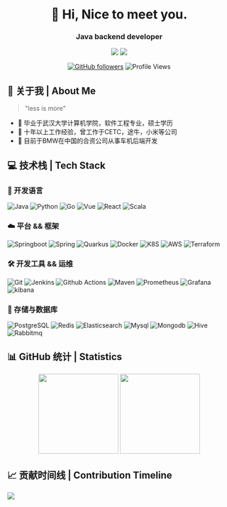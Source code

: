 <div align="center">
  
# 🌟 Hi, Nice to meet you.
### Java backend developer

<p>
  <a href="mailto:howetong@whu.edu.cn"><img src="https://img.shields.io/badge/Email-ffffff?style=for-the-badge&logo=gmail&logoColor=black"/></a>
  <a href="https://github.com/howely"><img src="https://img.shields.io/badge/GitHub-ffffff?style=for-the-badge&logo=github&logoColor=black"/></a>
</p>

[![GitHub followers](https://img.shields.io/github/followers/howely?style=social)](https://github.com/howely)
![Profile Views](https://komarev.com/ghpvc/?username=howely&color=blueviolet)

</div>

## 🎯 关于我 | About Me 

> "less is more"

- 🔭 毕业于武汉大学计算机学院，软件工程专业，硕士学历
- 🚀 十年以上工作经验，曾工作于CETC，途牛，小米等公司
- 🌱 目前于BMW在中国的合资公司从事车机后端开发

## 💻 技术栈 | Tech Stack

### 🤖 开发语言
![Java](https://img.shields.io/badge/Java-green?style=for-the-badge&logo=java&logoColor=white)
![Python](https://img.shields.io/badge/Python-3776AB?style=for-the-badge&logo=python&logoColor=white)
![Go](https://img.shields.io/badge/Go-3776FF?style=for-the-badge&logo=go&logoColor=white)
![Vue](https://img.shields.io/badge/Vue-4567CF?style=for-the-badge&logo=vue.js&logoColor=white)
![React](https://img.shields.io/badge/React-09D3AC?style=for-the-badge&logo=react&logoColor=white)
![Scala](https://img.shields.io/badge/Scala-DC322F?style=for-the-badge&logo=scala&logoColor=white)

### ☁️ 平台 && 框架
![Springboot](https://img.shields.io/badge/springboot-6DB33F?style=for-the-badge&logo=springboot&logoColor=white)
![Spring](https://img.shields.io/badge/Spring-6DB33F?style=for-the-badge&logo=spring&logoColor=white)
![Quarkus](https://img.shields.io/badge/Quarkus-4695EB?style=for-the-badge&logo=quarkus&logoColor=white)
![Docker](https://img.shields.io/badge/Docker-2496ED?style=for-the-badge&logo=docker&logoColor=white)
![K8S](https://img.shields.io/badge/kubernetes-326CE5?style=for-the-badge&logo=kubernetes&logoColor=white)
![AWS](https://img.shields.io/badge/amazonwebservices-FF9900?style=for-the-badge&logo=amazonwebservices&logoColor=white)
![Terraform](https://img.shields.io/badge/terraform-FFDA18?style=for-the-badge&logo=terraform&logoColor=white)


### 🛠️ 开发工具 && 运维

![Git](https://img.shields.io/badge/Git-F05032?style=for-the-badge&logo=git&logoColor=white)
![Jenkins](https://img.shields.io/badge/jenkins-D24939?style=for-the-badge&logo=jenkins&logoColor=white)
![Github Actions](https://img.shields.io/badge/githubactions-000000?style=for-the-badge&logo=githubactions&logoColor=white)
![Maven](https://img.shields.io/badge/maven-7FB100?style=for-the-badge&logo=apachemaven&logoColor=white)
![Prometheus](https://img.shields.io/badge/Prometheus-E6522C?style=for-the-badge&logo=Prometheus&logoColor=white)
![Grafana](https://img.shields.io/badge/grafana-F46800?style=for-the-badge&logo=grafana&logoColor=white)
![kibana](https://img.shields.io/badge/kibana-00DBDE?style=for-the-badge&logo=kibana&logoColor=white)

### 💽 存储与数据库

![PostgreSQL](https://img.shields.io/badge/postgresql-4169E1?style=for-the-badge&logo=postgresql&logoColor=white)
![Redis](https://img.shields.io/badge/redis-FF4438?style=for-the-badge&logo=redis&logoColor=white)
![Elasticsearch](https://img.shields.io/badge/Elasticsearch-005571?style=for-the-badge&logo=Elasticsearch&logoColor=white)
![Mysql](https://img.shields.io/badge/mysql-4479A1?style=for-the-badge&logo=mysql&logoColor=white)
![Mongodb](https://img.shields.io/badge/mongodb-47A248?style=for-the-badge&logo=mongodb&logoColor=white)
![Hive](https://img.shields.io/badge/hive-FF7A00?style=for-the-badge&logo=hive&logoColor=white)
![Rabbitmq](https://img.shields.io/badge/rabbitmq-FF81F9?style=for-the-badge&logo=rabbitmq&logoColor=white)


## 📊 GitHub 统计 | Statistics

<div align="center">
  <img height="180em" src="https://github-readme-stats.vercel.app/api?username=howely&show_icons=true&theme=radical&include_all_commits=true&count_private=true"/>
  <img height="180em" src="https://github-readme-stats.vercel.app/api/top-langs/?username=howely&layout=compact&langs_count=8&theme=radical"/>
</div>


## 📈 贡献时间线 | Contribution Timeline
![](https://github-readme-activity-graph.vercel.app/graph?username=howely&theme=dracula)
